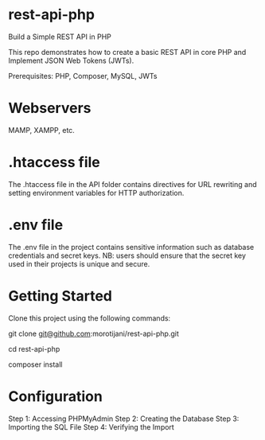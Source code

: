 # rest-api-php
Build a Simple REST API in PHP

This repo demonstrates how to create a basic REST API in core PHP and Implement JSON Web Tokens (JWTs).

Prerequisites: PHP, Composer, MySQL, JWTs

# Webservers
MAMP,
XAMPP, etc.

# .htaccess file
The .htaccess file in the API folder contains directives for URL rewriting and setting environment variables for HTTP authorization.

# .env file 
The .env file in the project contains sensitive information such as database credentials and secret keys.
NB: users should ensure that the secret key used in their projects is unique and secure.

# Getting Started

Clone this project using the following commands: 

git clone git@github.com:morotijani/rest-api-php.git

cd rest-api-php

composer install


# Configuration

Step 1: Accessing PHPMyAdmin
Step 2: Creating the Database
Step 3: Importing the SQL File
Step 4: Verifying the Import







